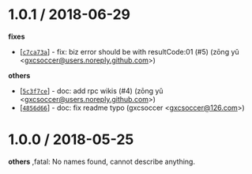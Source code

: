 
1.0.1 / 2018-06-29
==================

**fixes**
  * [[`c7ca73a`](http://github.com/alipay/sofa-rpc-node/commit/c7ca73a320d64e7675114e8cd01c14c3579c0f61)] - fix: biz error should be with resultCode:01 (#5) (zōng yǔ <<gxcsoccer@users.noreply.github.com>>)

**others**
  * [[`5c3f7ce`](http://github.com/alipay/sofa-rpc-node/commit/5c3f7ceed36f29e7277cdb509ce799cce5eec262)] - doc: add rpc wikis (#4) (zōng yǔ <<gxcsoccer@users.noreply.github.com>>)
  * [[`4856d66`](http://github.com/alipay/sofa-rpc-node/commit/4856d66b4eb431dd32d601df180ec850d8077398)] - doc: fix readme typo (gxcsoccer <<gxcsoccer@126.com>>)

1.0.0 / 2018-05-25
==================

**others**
,fatal: No names found, cannot describe anything.

